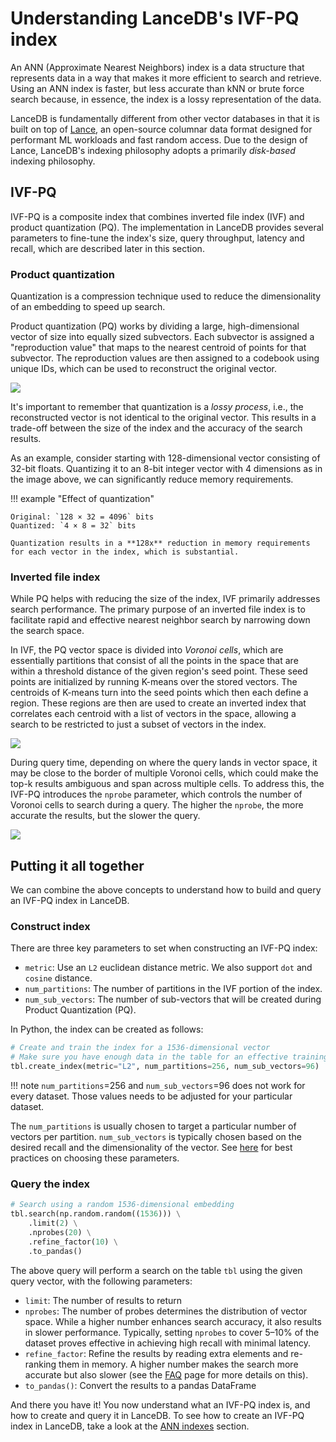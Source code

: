 # Understanding LanceDB's IVF-PQ index

An ANN (Approximate Nearest Neighbors) index is a data structure that represents data in a way that makes it more efficient to search and retrieve. Using an ANN index is faster, but less accurate than kNN or brute force search because, in essence, the index is a lossy representation of the data.

LanceDB is fundamentally different from other vector databases in that it is built on top of [Lance](https://github.com/lancedb/lance), an open-source columnar data format designed for performant ML workloads and fast random access. Due to the design of Lance, LanceDB's indexing philosophy adopts a primarily *disk-based* indexing philosophy.

## IVF-PQ

IVF-PQ is a composite index that combines inverted file index (IVF) and product quantization (PQ). The implementation in LanceDB provides several parameters to fine-tune the index's size, query throughput, latency and recall, which are described later in this section.

### Product quantization

Quantization is a compression technique used to reduce the dimensionality of an embedding to speed up search.

Product quantization (PQ) works by dividing a large, high-dimensional vector of size into equally sized subvectors. Each subvector is assigned a "reproduction value" that maps to the nearest centroid of points for that subvector. The reproduction values are then assigned to a codebook using unique IDs, which can be used to reconstruct the original vector.

![](../assets/ivfpq_pq_desc.png)

It's important to remember that quantization is a *lossy process*, i.e., the reconstructed vector is not identical to the original vector. This results in a trade-off between the size of the index and the accuracy of the search results.

As an example, consider starting with 128-dimensional vector consisting of 32-bit floats. Quantizing it to an 8-bit integer vector with 4 dimensions as in the image above, we can significantly reduce memory requirements.

!!! example "Effect of quantization"

    Original: `128 × 32 = 4096` bits
    Quantized: `4 × 8 = 32` bits

    Quantization results in a **128x** reduction in memory requirements for each vector in the index, which is substantial.

### Inverted file index

While PQ helps with reducing the size of the index, IVF primarily addresses search performance. The primary purpose of an inverted file index is to facilitate rapid and effective nearest neighbor search by narrowing down the search space.

In IVF, the PQ vector space is divided into *Voronoi cells*, which are essentially partitions that consist of all the points in the space that are within a threshold distance of the given region's seed point. These seed points are initialized by running K-means over the stored vectors. The centroids of K-means turn into the seed points which then each define a region. These regions are then are used to create an inverted index that correlates each centroid with a list of vectors in the space, allowing a search to be restricted to just a subset of vectors in the index.

![](../assets/ivfpq_ivf_desc.webp)

During query time, depending on where the query lands in vector space, it may be close to the border of multiple Voronoi cells, which could make the top-k results ambiguous and span across multiple cells. To address this, the IVF-PQ introduces the `nprobe` parameter, which controls the number of Voronoi cells to search during a query. The higher the `nprobe`, the more accurate the results, but the slower the query.

![](../assets/ivfpq_query_vector.webp)

## Putting it all together

We can combine the above concepts to understand how to build and query an IVF-PQ index in LanceDB.

### Construct index

There are three key parameters to set when constructing an IVF-PQ index:

* `metric`: Use an `L2` euclidean distance metric. We also support `dot` and `cosine` distance.
* `num_partitions`: The number of partitions in the IVF portion of the index.
* `num_sub_vectors`: The number of sub-vectors that will be created during Product Quantization (PQ).

In Python, the index can be created as follows:

```python
# Create and train the index for a 1536-dimensional vector
# Make sure you have enough data in the table for an effective training step
tbl.create_index(metric="L2", num_partitions=256, num_sub_vectors=96)
```
!!! note
    `num_partitions`=256 and `num_sub_vectors`=96 does not work for every dataset. Those values needs to be adjusted for your particular dataset.

The `num_partitions` is usually chosen to target a particular number of vectors per partition. `num_sub_vectors` is typically chosen based on the desired recall and the dimensionality of the vector. See [here](../ann_indexes.md/#how-to-choose-num_partitions-and-num_sub_vectors-for-ivf_pq-index) for best practices on choosing these parameters.


### Query the index

```python
# Search using a random 1536-dimensional embedding
tbl.search(np.random.random((1536))) \
    .limit(2) \
    .nprobes(20) \
    .refine_factor(10) \
    .to_pandas()
```

The above query will perform a search on the table `tbl` using the given query vector, with the following parameters:

* `limit`: The number of results to return
* `nprobes`: The number of probes determines the distribution of vector space. While a higher number enhances search accuracy, it also results in slower performance. Typically, setting `nprobes` to cover 5–10% of the dataset proves effective in achieving high recall with minimal latency.
* `refine_factor`: Refine the results by reading extra elements and re-ranking them in memory. A higher number makes the search more accurate but also slower (see the [FAQ](../faq.md#do-i-need-to-set-a-refine-factor-when-using-an-index) page for more details on this).
* `to_pandas()`: Convert the results to a pandas DataFrame

And there you have it! You now understand what an IVF-PQ index is, and how to create and query it in LanceDB.
To see how to create an IVF-PQ index in LanceDB, take a look at the [ANN indexes](../ann_indexes.md) section.
